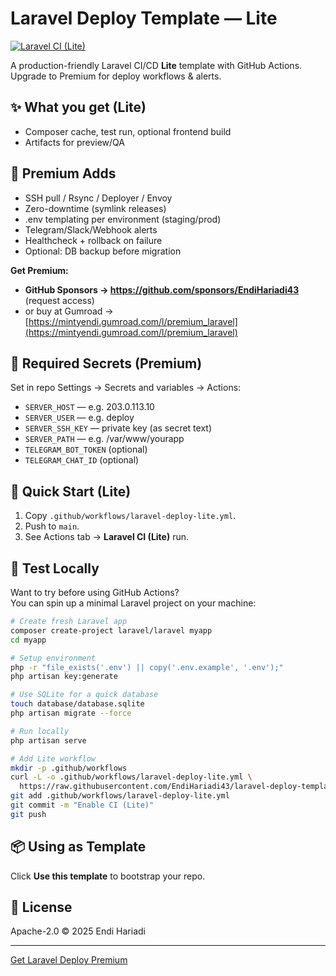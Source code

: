 # Laravel Deploy Template — Lite

[![Laravel CI (Lite)](https://github.com/EndiHariadi43/laravel-deploy-template/actions/workflows/laravel-deploy-lite.yml/badge.svg)](https://github.com/EndiHariadi43/laravel-deploy-template/actions)

A production-friendly Laravel CI/CD **Lite** template with GitHub Actions.  
Upgrade to Premium for deploy workflows & alerts.

## ✨ What you get (Lite)
- Composer cache, test run, optional frontend build
- Artifacts for preview/QA

## 💎 Premium Adds
- SSH pull / Rsync / Deployer / Envoy
- Zero-downtime (symlink releases)
- .env templating per environment (staging/prod)
- Telegram/Slack/Webhook alerts
- Healthcheck + rollback on failure
- Optional: DB backup before migration

**Get Premium:**
- **GitHub Sponsors → https://github.com/sponsors/EndiHariadi43** (request access)
- or buy at Gumroad → [https://mintyendi.gumroad.com/l/premium_laravel](https://mintyendi.gumroad.com/l/premium_laravel)

## 🔐 Required Secrets (Premium)
Set in repo Settings → Secrets and variables → Actions:
- `SERVER_HOST` — e.g. 203.0.113.10
- `SERVER_USER` — e.g. deploy
- `SERVER_SSH_KEY` — private key (as secret text)
- `SERVER_PATH` — e.g. /var/www/yourapp
- `TELEGRAM_BOT_TOKEN` (optional)
- `TELEGRAM_CHAT_ID` (optional)

## 🚀 Quick Start (Lite)
1. Copy `.github/workflows/laravel-deploy-lite.yml`.
2. Push to `main`.
3. See Actions tab → **Laravel CI (Lite)** run.

## 🏁 Test Locally

Want to try before using GitHub Actions?  
You can spin up a minimal Laravel project on your machine:

```bash
# Create fresh Laravel app
composer create-project laravel/laravel myapp
cd myapp

# Setup environment
php -r "file_exists('.env') || copy('.env.example', '.env');"
php artisan key:generate

# Use SQLite for a quick database
touch database/database.sqlite
php artisan migrate --force

# Run locally
php artisan serve

# Add Lite workflow
mkdir -p .github/workflows
curl -L -o .github/workflows/laravel-deploy-lite.yml \
  https://raw.githubusercontent.com/EndiHariadi43/laravel-deploy-template/main/.github/workflows/laravel-deploy-lite.yml
git add .github/workflows/laravel-deploy-lite.yml
git commit -m "Enable CI (Lite)"
git push

```

## 📦 Using as Template
Click **Use this template** to bootstrap your repo.


## 📝 License
Apache-2.0 © 2025 Endi Hariadi

---

[Get Laravel Deploy Premium](https://mintyendi.gumroad.com/l/premium_laravel)
